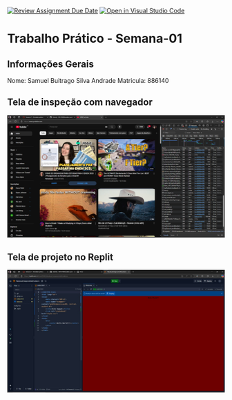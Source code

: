 [![Review Assignment Due Date](https://classroom.github.com/assets/deadline-readme-button-22041afd0340ce965d47ae6ef1cefeee28c7c493a6346c4f15d667ab976d596c.svg)](https://classroom.github.com/a/egWsXDcZ)
[![Open in Visual Studio Code](https://classroom.github.com/assets/open-in-vscode-2e0aaae1b6195c2367325f4f02e2d04e9abb55f0b24a779b69b11b9e10269abc.svg)](https://classroom.github.com/online_ide?assignment_repo_id=18254357&assignment_repo_type=AssignmentRepo)
# Trabalho Prático - Semana-01

## Informações Gerais
Nome: Samuel Buitrago Silva Andrade
Matricula: 886140

## Tela de inspeção com navegador
![](<tela de inspeção com o navegador.png>)

## Tela de projeto no Replit
![](<Tela de projeto no Replit.jpg>)
